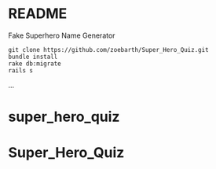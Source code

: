# README

Fake Superhero Name Generator

```
git clone https://github.com/zoebarth/Super_Hero_Quiz.git
bundle install
rake db:migrate
rails s
```

...
# super_hero_quiz
# Super_Hero_Quiz
